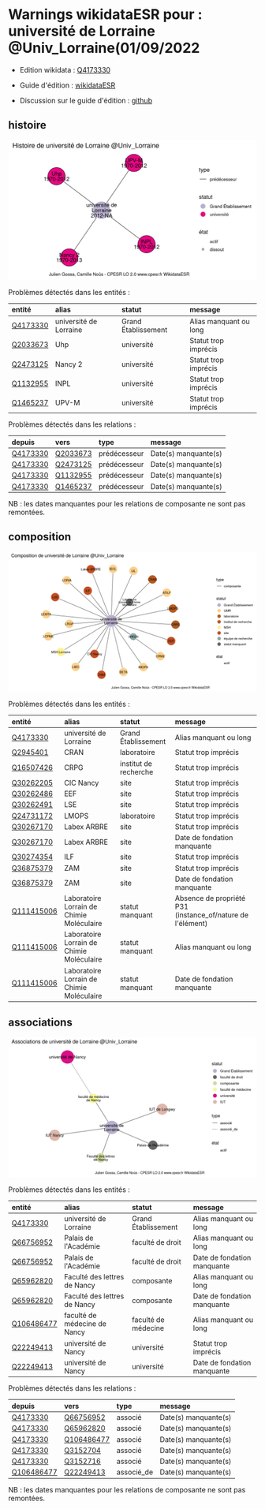 Warnings wikidataESR pour : université de Lorraine @Univ_Lorraine(01/09/2022
================

- Edition wikidata : [Q4173330](https://www.wikidata.org/wiki/Q4173330)
- Guide d'édition : [wikidataESR](https://github.com/cpesr/wikidataESR/)

- Discussion sur le guide d'édition : [github](https://github.com/cpesr/wikidataESR/issues)



## histoire 

![Graphique non généré](Q4173330-histoire.png) 

Problèmes détectés dans les entités :

|entité                                             |alias                  |statut              |message                |
|:--------------------------------------------------|:----------------------|:-------------------|:----------------------|
|[Q4173330](https://www.wikidata.org/wiki/Q4173330) |université de Lorraine |Grand Établissement |Alias manquant ou long |
|[Q2033673](https://www.wikidata.org/wiki/Q2033673) |Uhp                    |université          |Statut trop imprécis   |
|[Q2473125](https://www.wikidata.org/wiki/Q2473125) |Nancy 2                |université          |Statut trop imprécis   |
|[Q1132955](https://www.wikidata.org/wiki/Q1132955) |INPL                   |université          |Statut trop imprécis   |
|[Q1465237](https://www.wikidata.org/wiki/Q1465237) |UPV-M                  |université          |Statut trop imprécis   |

Problèmes détectés dans les relations :

|depuis                                             |vers                                               |type         |message              |
|:--------------------------------------------------|:--------------------------------------------------|:------------|:--------------------|
|[Q4173330](https://www.wikidata.org/wiki/Q4173330) |[Q2033673](https://www.wikidata.org/wiki/Q2033673) |prédécesseur |Date(s) manquante(s) |
|[Q4173330](https://www.wikidata.org/wiki/Q4173330) |[Q2473125](https://www.wikidata.org/wiki/Q2473125) |prédécesseur |Date(s) manquante(s) |
|[Q4173330](https://www.wikidata.org/wiki/Q4173330) |[Q1132955](https://www.wikidata.org/wiki/Q1132955) |prédécesseur |Date(s) manquante(s) |
|[Q4173330](https://www.wikidata.org/wiki/Q4173330) |[Q1465237](https://www.wikidata.org/wiki/Q1465237) |prédécesseur |Date(s) manquante(s) |

NB : les dates manquantes pour les relations de composante ne sont pas remontées. 



## composition 

![Graphique non généré](Q4173330-composition.png) 

Problèmes détectés dans les entités :

|entité                                                 |alias                                     |statut                |message                                                    |
|:------------------------------------------------------|:-----------------------------------------|:---------------------|:----------------------------------------------------------|
|[Q4173330](https://www.wikidata.org/wiki/Q4173330)     |université de Lorraine                    |Grand Établissement   |Alias manquant ou long                                     |
|[Q2945401](https://www.wikidata.org/wiki/Q2945401)     |CRAN                                      |laboratoire           |Statut trop imprécis                                       |
|[Q16507426](https://www.wikidata.org/wiki/Q16507426)   |CRPG                                      |institut de recherche |Statut trop imprécis                                       |
|[Q30262205](https://www.wikidata.org/wiki/Q30262205)   |CIC Nancy                                 |site                  |Statut trop imprécis                                       |
|[Q30262486](https://www.wikidata.org/wiki/Q30262486)   |EEF                                       |site                  |Statut trop imprécis                                       |
|[Q30262491](https://www.wikidata.org/wiki/Q30262491)   |LSE                                       |site                  |Statut trop imprécis                                       |
|[Q24731172](https://www.wikidata.org/wiki/Q24731172)   |LMOPS                                     |laboratoire           |Statut trop imprécis                                       |
|[Q30267170](https://www.wikidata.org/wiki/Q30267170)   |Labex ARBRE                               |site                  |Statut trop imprécis                                       |
|[Q30267170](https://www.wikidata.org/wiki/Q30267170)   |Labex ARBRE                               |site                  |Date de fondation manquante                                |
|[Q30274354](https://www.wikidata.org/wiki/Q30274354)   |ILF                                       |site                  |Statut trop imprécis                                       |
|[Q36875379](https://www.wikidata.org/wiki/Q36875379)   |ZAM                                       |site                  |Statut trop imprécis                                       |
|[Q36875379](https://www.wikidata.org/wiki/Q36875379)   |ZAM                                       |site                  |Date de fondation manquante                                |
|[Q111415006](https://www.wikidata.org/wiki/Q111415006) |Laboratoire Lorrain de Chimie Moléculaire |statut manquant       |Absence de propriété P31 (instance_of/nature de l'élément) |
|[Q111415006](https://www.wikidata.org/wiki/Q111415006) |Laboratoire Lorrain de Chimie Moléculaire |statut manquant       |Alias manquant ou long                                     |
|[Q111415006](https://www.wikidata.org/wiki/Q111415006) |Laboratoire Lorrain de Chimie Moléculaire |statut manquant       |Date de fondation manquante                                |

 



## associations 

![Graphique non généré](Q4173330-associations.png) 

Problèmes détectés dans les entités :

|entité                                                 |alias                        |statut              |message                     |
|:------------------------------------------------------|:----------------------------|:-------------------|:---------------------------|
|[Q4173330](https://www.wikidata.org/wiki/Q4173330)     |université de Lorraine       |Grand Établissement |Alias manquant ou long      |
|[Q66756952](https://www.wikidata.org/wiki/Q66756952)   |Palais de l'Académie         |faculté de droit    |Alias manquant ou long      |
|[Q66756952](https://www.wikidata.org/wiki/Q66756952)   |Palais de l'Académie         |faculté de droit    |Date de fondation manquante |
|[Q65962820](https://www.wikidata.org/wiki/Q65962820)   |Faculté des lettres de Nancy |composante          |Alias manquant ou long      |
|[Q65962820](https://www.wikidata.org/wiki/Q65962820)   |Faculté des lettres de Nancy |composante          |Date de fondation manquante |
|[Q106486477](https://www.wikidata.org/wiki/Q106486477) |faculté de médecine de Nancy |faculté de médecine |Alias manquant ou long      |
|[Q22249413](https://www.wikidata.org/wiki/Q22249413)   |université de Nancy          |université          |Statut trop imprécis        |
|[Q22249413](https://www.wikidata.org/wiki/Q22249413)   |université de Nancy          |université          |Date de fondation manquante |

Problèmes détectés dans les relations :

|depuis                                                 |vers                                                   |type       |message              |
|:------------------------------------------------------|:------------------------------------------------------|:----------|:--------------------|
|[Q4173330](https://www.wikidata.org/wiki/Q4173330)     |[Q66756952](https://www.wikidata.org/wiki/Q66756952)   |associé    |Date(s) manquante(s) |
|[Q4173330](https://www.wikidata.org/wiki/Q4173330)     |[Q65962820](https://www.wikidata.org/wiki/Q65962820)   |associé    |Date(s) manquante(s) |
|[Q4173330](https://www.wikidata.org/wiki/Q4173330)     |[Q106486477](https://www.wikidata.org/wiki/Q106486477) |associé    |Date(s) manquante(s) |
|[Q4173330](https://www.wikidata.org/wiki/Q4173330)     |[Q3152704](https://www.wikidata.org/wiki/Q3152704)     |associé    |Date(s) manquante(s) |
|[Q4173330](https://www.wikidata.org/wiki/Q4173330)     |[Q3152716](https://www.wikidata.org/wiki/Q3152716)     |associé    |Date(s) manquante(s) |
|[Q106486477](https://www.wikidata.org/wiki/Q106486477) |[Q22249413](https://www.wikidata.org/wiki/Q22249413)   |associé_de |Date(s) manquante(s) |

NB : les dates manquantes pour les relations de composante ne sont pas remontées. 

